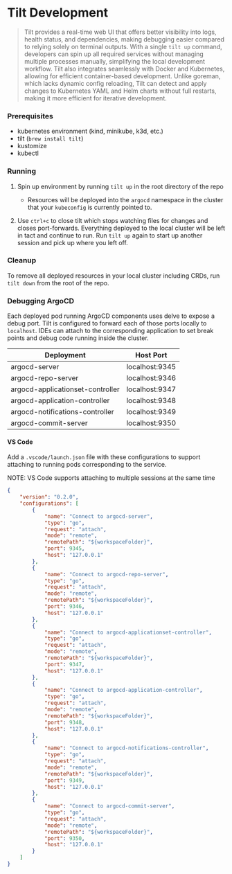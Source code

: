 # Tilt Development

> Tilt provides a real-time web UI that offers better visibility into logs, health status, and dependencies, making debugging easier compared to relying solely on terminal outputs. With a single `tilt up` command, developers can spin up all required services without managing multiple processes manually, simplifying the local development workflow. Tilt also integrates seamlessly with Docker and Kubernetes, allowing for efficient container-based development. Unlike goreman, which lacks dynamic config reloading, Tilt can detect and apply changes to Kubernetes YAML and Helm charts without full restarts, making it more efficient for iterative development.

### Prerequisites
* kubernetes environment (kind, minikube, k3d, etc.)
* tilt (`brew install tilt`)
* kustomize
* kubectl

### Running
1. Spin up environment by running `tilt up` in the root directory of the repo
    * Resources will be deployed into the `argocd` namespace in the cluster that your `kubeconfig` is currently pointed to. 

2. Use `ctrl+c` to close tilt which stops watching files for changes and closes port-forwards. Everything deployed to the local cluster will be left in tact and continue to run. Run `tilt up` again to start up another session and pick up where you left off.   

### Cleanup
To remove all deployed resources in your local cluster including CRDs, run `tilt down` from the root of the repo. 

### Debugging ArgoCD
Each deployed pod running ArgoCD components uses delve to expose a debug port. Tilt is configured to forward each of those ports locally to `localhost`. IDEs can attach to the corresponding application to set break points and debug code running inside the cluster. 

| Deployment | Host Port |
|-----------|------------|
| argocd-server | localhost:9345 |
| argocd-repo-server | localhost:9346 |
| argocd-applicationset-controller | localhost:9347 |
| argocd-application-controller | localhost:9348 |
| argocd-notifications-controller | localhost:9349 |
| argocd-commit-server | localhost:9350 |


#### VS Code
Add a `.vscode/launch.json` file with these configurations to support attaching to running pods corresponding to the service. 

NOTE: VS Code supports attaching to multiple sessions at the same time

```json
{
    "version": "0.2.0",
    "configurations": [
        {
            "name": "Connect to argocd-server",
            "type": "go",
            "request": "attach",
            "mode": "remote",
            "remotePath": "${workspaceFolder}",
            "port": 9345,
            "host": "127.0.0.1"
        },
        {
            "name": "Connect to argocd-repo-server",
            "type": "go",
            "request": "attach",
            "mode": "remote",
            "remotePath": "${workspaceFolder}",
            "port": 9346,
            "host": "127.0.0.1"
        },
        {
            "name": "Connect to argocd-applicationset-controller",
            "type": "go",
            "request": "attach",
            "mode": "remote",
            "remotePath": "${workspaceFolder}",
            "port": 9347,
            "host": "127.0.0.1"
        },
        {
            "name": "Connect to argocd-application-controller",
            "type": "go",
            "request": "attach",
            "mode": "remote",
            "remotePath": "${workspaceFolder}",
            "port": 9348,
            "host": "127.0.0.1"
        },
        {
            "name": "Connect to argocd-notifications-controller",
            "type": "go",
            "request": "attach",
            "mode": "remote",
            "remotePath": "${workspaceFolder}",
            "port": 9349,
            "host": "127.0.0.1"
        },
        {
            "name": "Connect to argocd-commit-server",
            "type": "go",
            "request": "attach",
            "mode": "remote",
            "remotePath": "${workspaceFolder}",
            "port": 9350,
            "host": "127.0.0.1"
        }
    ]
}
```